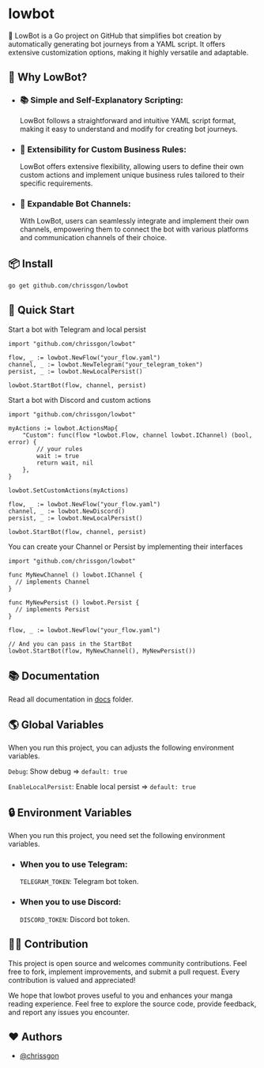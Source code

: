 # lowbot

🤖 LowBot is a Go project on GitHub that simplifies bot creation by automatically generating bot journeys from a YAML script. It offers extensive customization options, making it highly versatile and adaptable.

## 🤔 Why LowBot?

- ### 📚 Simple and Self-Explanatory Scripting:

  LowBot follows a straightforward and intuitive YAML script format, making it easy to understand and modify for creating bot journeys.

- ### 🧩 Extensibility for Custom Business Rules:

  LowBot offers extensive flexibility, allowing users to define their own custom actions and implement unique business rules tailored to their specific requirements.

- ### 📡 Expandable Bot Channels:
  With LowBot, users can seamlessly integrate and implement their own channels, empowering them to connect the bot with various platforms and communication channels of their choice.

## 📦 Install

```bash
go get github.com/chrissgon/lowbot
```

## 🚀 Quick Start

Start a bot with Telegram and local persist

```golang
import "github.com/chrissgon/lowbot"

flow, _ := lowbot.NewFlow("your_flow.yaml")
channel, _ := lowbot.NewTelegram("your_telegram_token")
persist, _ := lowbot.NewLocalPersist()

lowbot.StartBot(flow, channel, persist)
```

Start a bot with Discord and custom actions

```golang
import "github.com/chrissgon/lowbot"

myActions := lowbot.ActionsMap{
    "Custom": func(flow *lowbot.Flow, channel lowbot.IChannel) (bool, error) {
        // your rules
        wait := true
        return wait, nil
    },
}

lowbot.SetCustomActions(myActions)

flow, _ := lowbot.NewFlow("your_flow.yaml")
channel, _ := lowbot.NewDiscord()
persist, _ := lowbot.NewLocalPersist()

lowbot.StartBot(flow, channel, persist)
```

You can create your Channel or Persist by implementing their interfaces

```golang
import "github.com/chrissgon/lowbot"

func MyNewChannel () lowbot.IChannel {
  // implements Channel
}

func MyNewPersist () lowbot.Persist {
  // implements Persist
}

flow, _ := lowbot.NewFlow("your_flow.yaml")

// And you can pass in the StartBot
lowbot.StartBot(flow, MyNewChannel(), MyNewPersist())
```

## 📚 Documentation

Read all documentation in [docs](https://github.com/chrissgon/lowbot/tree/main/docs) folder.

## 🌎 Global Variables

When you run this project, you can adjusts the following environment variables.

`Debug`: Show debug => `default: true`

`EnableLocalPersist`: Enable local persist => `default: true`

## 🔒 Environment Variables

When you run this project, you need set the following environment variables.

- ### When you to use Telegram:
  `TELEGRAM_TOKEN`: Telegram bot token.
- ### When you to use Discord:
  `DISCORD_TOKEN`: Discord bot token.

## 💪🏻 Contribution

This project is open source and welcomes community contributions. Feel free to fork, implement improvements, and submit a pull request. Every contribution is valued and appreciated!

We hope that lowbot proves useful to you and enhances your manga reading experience. Feel free to explore the source code, provide feedback, and report any issues you encounter.

## ❤️ Authors

- [@chrissgon](https://www.github.com/chrissgon)
